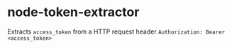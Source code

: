 # node-token-extractor

Extracts `access_token` from a HTTP request header `Authorization: Bearer <access_token>`
